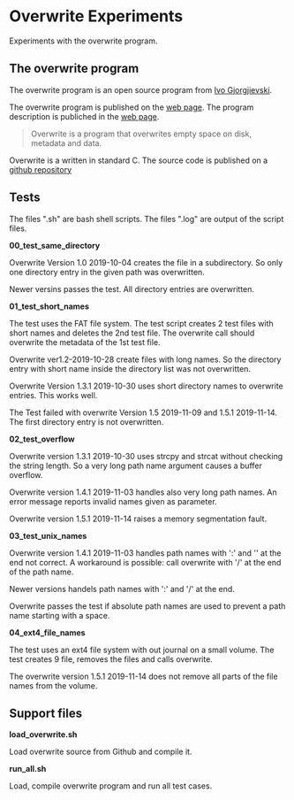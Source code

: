 # Overwrite Experiments

Experiments with the overwrite program.

## The overwrite program

The overwrite program is an open source program from [Ivo Gjorgjievski](https://github.com/ivoprogram).

The overwrite program is published on the [web page](https://ivoprogram.github.io/content/en/index.html).
The program description is publiched in the [web page](https://ivoprogram.github.io/content/en/index.html).
> Overwrite is a program that overwrites empty space on disk, metadata and data.

Overwrite is a written in standard C. The source code is published on a [github repository](https://github.com/ivoprogram/overwrite)

## Tests

The files ".sh" are bash shell scripts.
The files ".log" are output of the script files.

**00_test_same_directory**

Overwrite Version 1.0 2019-10-04 creates the file in a subdirectory.
So only one directory entry in the given path was overwritten.

Newer versins passes the test. All directory entries are overwritten.

**01_test_short_names**

The test uses the FAT file system.
The test script creates 2 test files with short names and deletes the 2nd test file.
The overwrite call should overwrite the metadata of the 1st test file.

Overwrite ver1.2-2019-10-28 create files with long names.
So the directory entry with short name inside the directory
list was not overwritten.

Overwrite Version 1.3.1 2019-10-30 uses short directory names to
overwrite entries. This works well.

The Test failed with overwrite Version 1.5 2019-11-09 and 1.5.1 2019-11-14.
The first directory entry is not overwritten.

**02_test_overflow**

Overwrite version 1.3.1 2019-10-30 uses strcpy and strcat without
checking the string length. So a very long path name argument
causes a buffer overflow.

Overwrite version 1.4.1 2019-11-03 handles also very long path names.
An error message reports invalid names given as parameter.

Overwrite version 1.5.1 2019-11-14 raises a memory segmentation fault.

**03_test_unix_names**

Overwrite version 1.4.1 2019-11-03 handles path names with ':' and
'\' at the end not correct. A workaround is possible: call overwrite
with '/' at the end of the path name.

Newer versions handels path names with ':' and '/' at the end.

Overwrite passes the test if absolute path names are used to prevent
a path name starting with a space.

**04_ext4_file_names**

The test uses an ext4 file system with out journal on a small volume.
The test creates 9 file, removes the files and calls overwrite.

The overwrite version 1.5.1 2019-11-14 does not remove all parts of the
file names from the volume.

## Support files

**load_overwrite.sh**

Load overwrite source from Github and compile it.

**run_all.sh**

Load, compile overwrite program and run all test cases.
